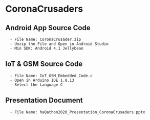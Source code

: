 # CoronaCrusaders

## Android App Source Code
```
  - File Name: CoronaCrusader.zip 
  - Unzip the File and Open in Android Studio 
  - Min SDK: Android 4.1 Jellybean
```

## IoT & GSM Source Code
```
  - File Name: IoT_GSM_Embedded_Code.c 
  - Open in Arduino IDE 1.8.13 
  - Select the Language C 
```

## Presentation Document
```
  - File Name: haQathon2020_Presentation_CoronaCrusaders.pptx
```
